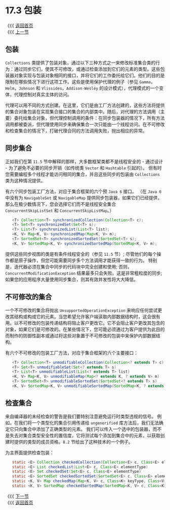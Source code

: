 # 17.3 包装

《《《 [返回首页](../../)  
《《《 [上一节](17.2-shou-ji-gong-chang.md)

## 包装

`Collections` 类提供了包装对象，通过以下三种方式之一来修改标准集合类的行为：通过同步它们，使其不可修改，或通过检查添加到它们的元素的类型。这些包装器对象实现与包装对象相同的接口，并将它们的工作委托给它们。他们的目的是限制在哪些情况下进行这项工作。这些是使用保护代理的例子（参见 `Gamma`，`Helm`，`Johnson` 和 `Vlissides`，`Addison-Wesley` 的设计模式），代理模式的一个变体，代理控制对真实主体的访问。

代理可以用不同的方式创建。在这里，它们是由工厂方法创建的，这些方法将提供的集合对象包装在实现集合接口的集合的内部类中。随后，对代理的方法调用（主要）委托给集合对象，但代理控制调用的条件：在同步包装器的情况下，所有方法调用都被委派，但代理使用同步来确保集合一次只能由一个线程访问。在不可修改和检查集合的情况下，打破代理合同的方法调用失败，抛出相应的异常。

## 同步集合

正如我们在第 `11.5` 节中解释的那样，大多数框架类都不是线程安全的 - 通过设计 - 为了避免不必要的同步开销（如传统类 `Vector` 和 `Hashtable` 引起的）。 但有时您需要编程多个线程才能访问相同的集合，并且这些同步的包装由 `Collections` 类为这种情况提供。

有六个同步包装工厂方法，对应于集合框架的六个预 `Java 6` 接口。 （在 `Java 6` 中没有为 `NavigableSet` 或 `NavigableMap` 提供同步包装器，如果它们已经提供，那么在极少数情况下，您会选择它们而不是线程安全集合 `ConcurrentSkipListSet` 和 `ConcurrentSkipListMap`。）

```java
   <T> Collection<T> synchronizedCollection(Collection<T> c);
   <T> Set<T> synchronizedSet(Set<T> s);
   <T> List<T> synchronizedList(List<T> list);
   <K, V> Map<K, V> synchronizedMap(Map<K, V> m);
   <T> SortedSet<T> synchronizedSortedSet(SortedSet<T> s);
   <K, V> SortedMap<K, V> synchronizedSortedMap(SortedMap<K, V> m);
```

提供这些同步视图的类是有条件线程安全的（参见 `11.5` 节）; 尽管他们的每个操作都是原子操作，但您可能需要同步多个方法调用才能获得一致的行为。 特别是，迭代器必须在集合中同步的代码块中完全创建和使用; 否则，`ConcurrentModificationException` 结果最多只会失败。这是非常粗粒度的同步; 如果您的应用程序大量使用同步集合，则其有效并发性将大大降低。

## 不可修改的集合

一个不可修改的集合将抛出 `UnsupportedOperationException` 来响应任何尝试更改其结构或构成它的元素。当您希望允许客户端读取内部数据结构时，这会很有用。以不可修改的包装传递结构将阻止客户更改它。它不会阻止客户更改其包含的对象，如果它们是可修改的。在某些情况下，您可能必须通过为客户提供为此目的而制作的防御性副本或通过将这些对象置于不可修改的包装中来保护内部数据结构。

有六个不可修改的包装工厂方法，对应于集合框架的六个主要接口：

```java
   <T> Collection<T> unmodifiableCollection(Collection<? extends T> c)
   <T> Set<T> unmodifiableSet(Set<? extends T> s)
   <T> List<T> unmodifiableList(List<? extends T> list)
   <K, V> Map<K, V> unmodifiableMap(Map<? extends K, ? extends V> m)
   <T> SortedSet<T> unmodifiableSortedSet(SortedSet<? extends T> s)
   <K, V> SortedMap<K, V> unmodifiableSortedMap(SortedMap<K, ? extends V> m)
```

## 检查集合

来自编译器的未经检查的警告是我们要特别注意避免运行时类型违规的信号。 例如，在我们将一个类型化的集合引用传递给 `ungenerified` 库方法后，我们无法确定它只向集合中添加了正确类型的元素。 我们可以传入一个选中的包装器，而不是失去对集合类型安全性的置信度，它将测试每个添加到集合中的元素，以获取创建时提供的类型的成员资格。`8.2` 节给出了这种技术的一个例子。

为主界面提供检查包装：

```java
   static <E> Collection checkedCollection(Collection<E> c, Class<E> elementType)
   static <E> List checkedList(List<E> c, Class<E> elementType)
   static <E> Set checkedSet(Set<E> c, Class<E> elementType)
   static <E> SortedSet checkedSortedSet(SortedSet<E> c, Class<E> elementType)
   static <K, V> Map checkedMap(Map<K, V> c, Class<K> keyType, Class<V> valueType)
   static <K, V> SortedMap checkedSortedMap(SortedMap<K, V> c, Class<K> keyType,Class<V> valueType)
```

《《《 [下一节](17.4-qi-ta-fang-fa.md)  
《《《 [返回首页](../../)

